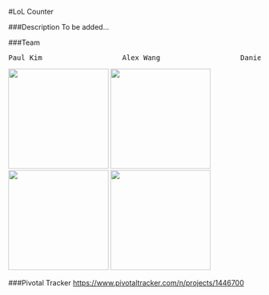 #LoL Counter

###Description
To be added...

###Team

<pre>Paul Kim                   Alex Wang                   Daniel Yao                Roland Zeng</pre>

<img src="http://i.imgur.com/fxzgX0y.jpg" height="200" width="200">   <img src="http://i.imgur.com/8k5lzxB.jpg" height="200" width="200">   <img src="http://i.imgur.com/btRPTqB.jpg" height="200" width="200">   <img src="https://avatars2.githubusercontent.com/u/11772350?v=3&u=285ad7412855e41da0370b82fc00aa8e6a136d78&s=140" height="200" width="200">


###Pivotal Tracker
https://www.pivotaltracker.com/n/projects/1446700

###
